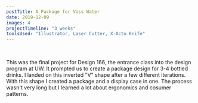 ```yaml
---
postTitle: A Package for Voss Water
date: 2019-12-09
images: 4
projectTimeline: "3 weeks"
toolsUsed: "Illustrator, Laser Cutter, X-Acto Knife"
---
```

<img class="project-image" src="/images/{{ postTitle | slug }}/{{ postTitle | slug }}2.png" alt="" />

<img class="project-image-random" src="/images/{{ postTitle | slug }}/{{ postTitle | slug }}3.png" alt="" />

This was the final project for Design 166, the entrance class into the design program at UW. It prompted us to create a package design for 3-4 bottled drinks. I landed on this inverted "V" shape after a few different iterations. With this shape I created a package and a display case in one. The process wasn't very long but I learned a lot about ergonomics and cosumer patterns. 

<img class="project-image" src="/images/{{ postTitle | slug }}/{{ postTitle | slug }}4.png" alt="" />
